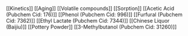 [[Kinetics]]
[[Aging]]
[[Volatile compounds]]
[[Sorption]]
[[Acetic Acid (Pubchem Cid: 176)]]
[[Phenol (Pubchem Cid: 996)]]
[[Furfural (Pubchem Cid: 7362)]]
[[Ethyl Lactate (Pubchem Cid: 7344)]]
[[Chinese Liquor (Baijiu)]]
[[Pottery Powder]]
[[3-Methylbutanol (Pubchem Cid: 31260)]]
